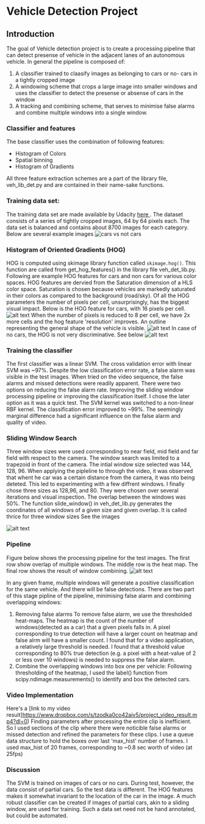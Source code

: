 
# Vehicle Detection Project

[//]: # (Image References)
[image1]: ./images/cars_nocars.png
[image2a]: ./images/cars_hog.png
[image2b]: ./images/cars_hog_8x8.png
[image2c]: ./images/nocars_hog.png
[image3]: ./images/windows.png
[image4]: ./images/pipeline.png
[image5]: ./examples/bboxes_and_heat.png
[image6]: ./examples/labels_map.png
[image7]: ./examples/output_bboxes.png
[video1]: ./project_video.mp4


## Introduction

The goal of Vehicle detection project is to create a processing pipeline that can detect  presense of vehicle in the adjacent lanes of an autonomous vehicle. In general the pipeline is composed of:
1. A classifier trained to claasify images as belonging to cars or no- cars in a tightly cropped image
2. A windowing scheme that crops a large image into smaller windows and uses the classifier to detect the presense or absense of cars in the window
3. A tracking and combining scheme, that serves to minimise false alarms and combine multiple windows into a single window.  

### Classifier and features
The base classifier uses the combination of following features:

*  Histogram of Colors
*  Spatial binning 
*  Histogram of Gradients

All three feature extraction schemes are a part of the library file, veh_lib_det.py and are contained in their name-sake functions.

### Training data set:
The training data set are made available by Udacity [here ](https://github.com/udacity/CarND-Vehicle-Detection). The dataset consists of a series of tightly cropped images, 64 by 64 pixels each. The data set is balanced and contains about 8700 images for each category. Below are several example images
 ![cars vs not cars][image1]  


### Histogram of Oriented Gradients (HOG)
HOG is computed using skimage library function called `skimage.hog()`. This function are called from get_hog_features() in the library file veh_det_lib.py.  
Following are example HOG features for cars and non cars for various color spaces. HOG features are dervied from the Saturation dimension of a HLS color space. Saturation is chosen because vehicles are markedly saturated in their colors as compared to the background (road/sky). Of all the HOG parameters the number of pixels per cell, unsurprisingly, has the  biggest visual impact.
Below is the HOG feature for cars, with 16 pixels per cell.
![alt text][image2a]
When the number of pixels is reduced to 8 per cell, we have 2x more cells and the hog feature 'resolution' improves. An outline representing the general shape of the vehicle is visible.
![alt text][image2b]
In case of no cars, the HOG is not very discriminative. See below
![alt text][image2c]

### Training the classifier
The first classifier was a linear SVM. The cross validation error with linear SVM was ~97%. Despite the low classification error rate, a false alarm was visible in the test images. When tried on the video sequence, the false alarms and missed detections were readily apparent. There were two options on reducing the false alarm rate. Improving the sliding window processing pipeline or improving the classification itself. I chose the later option as it was a quick test. The SVM kernel was switched to a non-linear RBF kernel. The classification error improved to ~99%. The seemingly marginal difference had a significant influence on the false alarm and quality of video.  

### Sliding Window Search
Three window sizes were used corresponding to near field, mid field and far field with respect to the camera. The window search was limited to a trapezoid in front of the camera. The intial window size selected was 144, 128, 96. When applying the pipleline to through the video, it was observed that whent he car was a certain distance from the camera, it was nto being deteted. This led to experimenting with a few diffrent windows. I finally chose three sizes as 128,96, and 80. They were chosen over several iterations and visual inspection. The overlap between the windows was 50%. The function slide_window() in veh_det_lib.py generates the coordinates of all windows of a given size and given overlap. It is called thrice for three window sizes
See the images

![alt text][image3]

### Pipeline
Figure below shows the processing pipeline for the test images. The first row show overlap of multiple windows. The middle row is the heat map. The final row shows the result of window combining. 
![alt text][image4]

In any given frame, multiple windows will generate a positive  classification for the same vehicle. And there will be false detections. There are two part of this stage pipline of the pipeline, minimising false alarm and combining overlapping windows:
1. Removing false alarms
To remove false alarm, we use the thresholded heat-maps. The heatmap is the count of the number of windows(detected as a car) that a given pixels falls in. A pixel corresponding to true detection will have a larger count on heatmap and false alrm will have a smaller count. I found that for a video application, a relatively large threshold is needed. I found that a threshold value corresponding to 80% true detection  (e.g. a pixel with a heat-value of 2 or less over 10 windows) is needed to suppress the false alarm. 
2. Combine the overlapping windows into box one per vehicle:
Following thresholding of the heatmap, I used the label() function from scipy.ndimage.measurements() to identify and box the detected cars.



### Video Implementation

Here's a [link to my video result]https://www.dropbox.com/s/tzodka0co42aiv5/project_video_result.mp4?dl=0)
Finding parameters after processing the entire clip is inefficient. So I used sections of the clip where there were noticible false alarms or missed detection and refined the parameters for these clips. I use a queue data structure to hold the boxes over last 'max_hist' number of frames. I used max_hist of 20 frames, corresponding to ~0.8 sec worth of video (at 25fps)

### Discussion

The SVM is trained on images of cars or no cars. During test, however, the data consist of partial cars. So the test data is different. The HOG features makes it somewhat invariant to the location of the car in the image. A much robust classifier can be created if images of partial cars, akin to  a sliding window, are used for training. Such a data set need not be hand annotated, but could be automated. 

